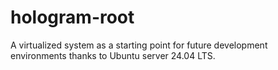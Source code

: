 # hologram-root

A virtualized system as a starting point for future development environments thanks to Ubuntu server 24.04 LTS.
